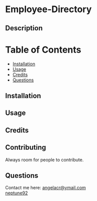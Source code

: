 # Employee-Directory

 ## Description

  # Table of Contents
  * [Installation](#Installation)
  * [Usage](#Usage)
  * [Credits](#Credits)
  * [Questions](#Questions)

  ## Installation

  ## Usage
 
  ## Credits
  

  ## Contributing
  Always room for people to contribute.

  ## Questions
  Contact me here: angelacr@ymail.com
  <br>
  [neptune92](github.com/neptune92)
